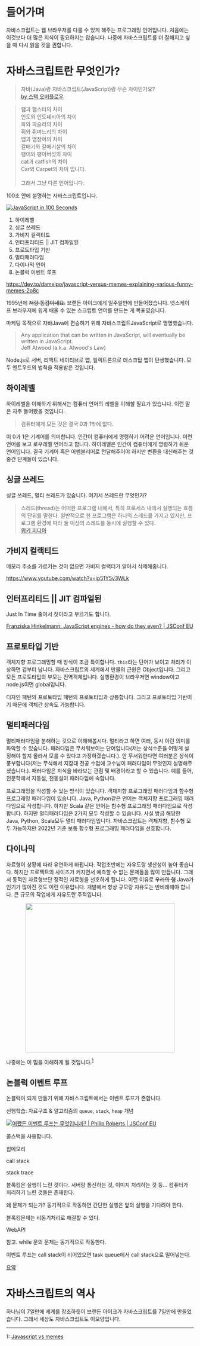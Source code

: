 # 들어가며

자바스크립트는 웹 브라우저를 다룰 수 있게 해주는 프로그래밍 언어입니다. 처음에는 이것보다 더 많은 지식이 필요하지는 않습니다. 나중에 자바스크립트를 더 잘해지고 싶을 때 다시 읽을 것을 권합니다.

# 자바스크립트란 무엇인가?

> 자바(Java)랑 자바스크립트(JavaScript)랑 무슨 차이인가요?\
> [by 스택 오버플로우](https://stackoverflow.com/questions/245062/whats-the-difference-between-javascript-and-java)

> 햄과 햄스터의 차이\
> 인도와 인도네시아의 차이\
> 파와 파슬리의 차이\
> 쥐와 쥐며느리의 차이\
> 뱀과 뱀장어의 차이\
> 갈매기와 갈매기살의 차이\
> 팽이와 팽이버섯의 차이\
> cat과 catfish의 차이\
> Car와 Carpet의 차이 입니다.\
> \
> 그래서 그냥 다른 언어입니다.

100초 안에 설명하는 자바스크립트입니다.

[![JavaScript in 100 Seconds](./img/JavaScript_in_100_Seconds.jpeg)](https://www.youtube.com/watch?v=DHjqpvDnNGE)

1. 하이레벨
2. 싱글 쓰레드
3. 가비지 컬랙티드
4. 인터프리티드 || JIT 컴파일된
5. 프로토타입 기반
6. 멀티패러다임
7. 다이나믹 언어
8. 논블럭 이벤트 루프

https://dev.to/damxipo/javascript-versus-memes-explaining-various-funny-memes-2o8c

1995년에 ~~저랑 동갑이네요.~~ 브랜든 아이크에게 일주일만에 만들어졌습니다. 넷스케이프 브라우저에 쉽게 배울 수 있는 스크립트 언어를 만드는 게 목표였습니다.

마케팅 목적으로 자바Java에 편승하기 위해 자바스크립트JavaScript로 명명했습니다.

> Any application that can be written in JavaScript, will eventually be written in JavaScript.  
> Jeff Atwood (a.k.a. Atwood's Law)

Node.js로 서버, 리액트 네이티브로 앱, 일랙트론으로 데스크탑 앱이 탄생했습니다. 모두 엔트우드의 법칙을 적용받은 것입니다.

## 하이레벨

하이레벨을 이해하기 위해서는 컴퓨터 언어의 레벨을 이해할 필요가 있습니다. 이런 말은 자주 들어봤을 것입니다.

> 컴퓨터에게 모든 것은 결국 0과 1밖에 없다.

이 0과 1은 기계어를 의미합니다. 인간이 컴퓨터에게 명령하기 어려운 언어입니다. 이런 언어를 보고 로우레벨 언어라고 합니다. 하이레벨은 인간이 컴퓨터에게 명령하기 쉬운 언어입니다. 결국 기계어 혹은 어쎔블리어로 전달해주어야 하지만 변환을 대신해주는 것 중간 단계들이 있습니다.

## 싱글 쓰레드

싱글 쓰레드, 멀티 쓰레드가 있습니다. 여기서 쓰레드란 무엇인가?

> 스레드(thread)는 어떠한 프로그램 내에서, 특히 프로세스 내에서 실행되는 흐름의 단위를 말한다. 일반적으로 한 프로그램은 하나의 스레드를 가지고 있지만, 프로그램 환경에 따라 둘 이상의 스레드를 동시에 실행할 수 있다.  
> [위키 피디아](<https://ko.wikipedia.org/wiki/%EC%8A%A4%EB%A0%88%EB%93%9C_(%EC%BB%B4%ED%93%A8%ED%8C%85)#:~:text=%EC%8A%A4%EB%A0%88%EB%93%9C(thread)%EB%8A%94%20%EC%96%B4%EB%96%A0%ED%95%9C%20%ED%94%84%EB%A1%9C%EA%B7%B8%EB%9E%A8,%EB%A5%BC%20%EB%8F%99%EC%8B%9C%EC%97%90%20%EC%8B%A4%ED%96%89%ED%95%A0%20%EC%88%98%20%EC%9E%88%EB%8B%A4.>)

## 가비지 컬랙티드

메모리 주소를 가르키는 것이 없으면 가비지 컬랙터가 알아서 삭제해줍니다.

https://www.youtube.com/watch?v=ip51Y5v3WLk

## 인터프리티드 || JIT 컴파일된

Just In Time 줄여서 짓이라고 부르기도 합니다.

[Franziska Hinkelmann: JavaScript engines - how do they even? | JSConf EU](https://www.youtube.com/watch?v=p-iiEDtpy6I)

## 프로토타입 기반

객체지향 프로그래밍할 때 방식이 조금 특이합니다. `this`라는 단어가 보이고 처리가 이상하면 겁부터 납니다. 자바스크립트의 세계에서 만물의 근원은 Object입니다. 그리고 모든 프로토타입의 부모는 전역객체입니다. 실행환경이 브라우저면 window이고 node.js이면 global입니다.

디자인 패턴의 프로토타입 패턴의 프로토타입과 상통합니다. 그리고 프로토타입 기반이기 때문에 객체간 상속도 가능합니다.

## 멀티패러다임

멀티패러다임을 분해하는 것으로 이해해봅시다. 멀티라고 하면 여러, 동시 이런 의미를 파악할 수 있습니다. 패러다임은 무서워보이는 단어입니다(저는 상식수준을 어떻게 설정해야 할지 몰라서 모를 수 있다고 가정하겠습니다.). 안 무서워한다면 여러분은 상식이 풍부합니다(저는 무식해서 지잡대 전공 수업에 교수님이 패러다임이 무엇인지 설명해주셨습니다.). 패러다임은 지식을 바라보는 관점 및 배경이라고 할 수 있습니다. 예를 들어, 천문학에서 지동설, 천동설이 패러다임에 속합니다.

프로그래밍을 작성할 수 있는 방식이 있습니다. 객체지향 프로그래밍 패러다임과 함수형 프로그래밍 패러다임이 있습니다. Java, Python같은 언어는 객체지향 프로그래밍 패러다임으로 작성합니다. 하지만 Scala 같은 언어는 함수형 프로그래밍 패러다임으로 작성합니다. 하지만 멀티패러다임은 2가지 모두 작성할 수 있습니다. 사실 방금 해당한 Java, Python, Scala모두 멀티 패러다임입니다.
자바스크립트는 객체지향, 함수형 모두 가능하지만 2022년 기준 보통 함수형 프로그래밍 패러다임을 선호합니다.

## 다이나믹

자료형이 상황에 따라 유연하게 바뀝니다. 작업초반에는 자유도랑 생산성이 높아 좋습니다. 하지만 프로젝트의 사이즈가 커지면서 예측할 수 없는 문제들을 많이 만듭니다. 그래서 동적인 자료형보단 정적인 자료형을 선호하게 됩니다. 이런 이유로 ~~우리의 햄~~ Java가 인기가 많아진 것도 이런 이유입니다. 개발에서 항상 규모랑 자유도는 반비례해야 합니다. 큰 규모의 작업에게 자유도란 주적입니다.

<p align="center">
<img src="./img/js_thanks.png" width="400px">
</p>

나중에는 이 밈을 이해하게 될 것입니다.<sup>[1](#javaScriptMeme)</sup>

## 논블럭 이벤트 루프

논블럭이 되게 만들기 위해 자바스크립트에서는 이벤트 루프가 존합니다.

선행학습: 자료구조 & 알고리즘의 `queue`, `stack`, `heap` 개념

[![어쨌든 이벤트 루프는 무엇입니까? | Philip Roberts | JSConf EU](./img/What_the_heck_is_the_event_loop_anyway_PhilipRoberts_JSConf_EU.jpeg)](https://www.youtube.com/watch?v=8aGhZQkoFbQ)

콜스택을 사용합니다.

힙메모리

call stack

stack trace

블록킹은 실행이 느린 것이다. 서버랑 통신하는 것, 이미지 처리하는 것 등... 컴퓨터가 처리하기 느린 것들은 존재한다.

왜 문제가 되는가? 동기적으로 작동하면 간단한 실행은 앞의 실행을 기다려야 한다.

블록킹문제는 비동기처리로 해결할 수 있다.

WebAPI

참고. while 문의 문제는 동기적으로 작동한다.

이벤트 루프는 call stack이 비어있으면 task queue에서 call stack으로 밀어넣는다.

[요약](https://velog.io/@paul_kang/%EC%96%B4%EC%A8%8C%EB%93%A0-%EC%9D%B4%EB%B2%A4%ED%8A%B8-%EB%A3%A8%ED%94%84%EB%8A%94-%EB%AC%B4%EC%97%87%EC%9E%85%EB%8B%88%EA%B9%8C)

# 자바스크립트의 역사

하나님이 7일만에 세계를 창조하듯이 브랜든 아이크가 자바스크립트를 7일만에 만들었습니다. 그래서 세상도 자바스크립트도 이모양입니다.

---

<a name="javaScriptMeme">1</a>: [Javascript vs memes](https://dev.to/damxipo/javascript-versus-memes-explaining-various-funny-memes-2o8c)
